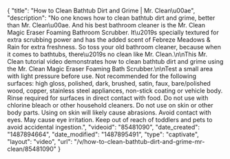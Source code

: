 {
    "title": "How to Clean Bathtub Dirt and Grime | Mr. Clean\u00ae",
    "description": "No one knows how to clean bathtub dirt and grime, better than Mr. Clean\u00ae. And his best bathroom cleaner is the Mr. Clean Magic Eraser Foaming Bathroom Scrubber. It\u2019s specially textured for extra scrubbing power and has the added scent of Febreze Meadows & Rain for extra freshness. So toss your old bathroom cleaner, because when it comes to bathtubs, there\u2019s no clean like Mr. Clean.\n\nThis Mr. Clean tutorial video demonstrates how to clean bathtub dirt and grime using the Mr. Clean Magic Eraser Foaming Bath Scrubber.\n\nTest a small area with light pressure before use. Not recommended for the following surfaces: high gloss, polished, dark, brushed, satin, faux, bare\/polished wood, copper, stainless steel appliances, non-stick coating or vehicle body. Rinse required for surfaces in direct contact with food. Do not use with chlorine bleach or other household cleaners. Do not use on skin or other body parts. Using on skin will likely cause abrasions. Avoid contact with eyes. May cause eye irritation. Keep out of reach of toddlers and pets to avoid accidental ingestion.",
    "videoid": "85481090",
    "date_created": "1487894664",
    "date_modified": "1487895491",
    "type": "captivate",
    "layout": "video",
    "url": "\/v\/how-to-clean-bathtub-dirt-and-grime-mr-clean\/85481090"
}